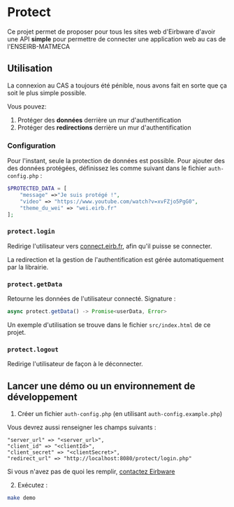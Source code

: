 # Protect

Ce projet permet de proposer pour tous les sites web d'Eirbware d'avoir une API
**simple** pour permettre de connecter une application web au cas de
l'ENSEIRB-MATMECA

## Utilisation

La connexion au CAS a toujours été pénible, nous avons fait en sorte que ça soit
le plus simple possible.

Vous pouvez:

1. Protéger des **données** derrière un mur d'authentification
2. Protéger des **redirections** derrière un mur d'authentification

### Configuration

Pour l'instant, seule la protection de données est possible. Pour ajouter des
des données protégées, définissez les comme suivant dans le fichier
`auth-config.php` :

```php
$PROTECTED_DATA = [
    "message" =>"Je suis protégé !",
    "video" => "https://www.youtube.com/watch?v=xvFZjo5PgG0",
    "theme_du_wei" => "wei.eirb.fr"
];
```

### `protect.login`

Redirige l'utilisateur vers [connect.eirb.fr](https://connect.eirb.fr), afin
qu'il puisse se connecter.

La redirection et la gestion de l'authentification est gérée automatiquement
par la librairie.

### `protect.getData`

Retourne les données de l'utilisateur connecté. Signature :

```ts
async protect.getData() -> Promise<userData, Error>
```

Un exemple d'utilisation se trouve dans le fichier `src/index.html` de ce
projet.

### `protect.logout`

Redirige l'utilisateur de façon à le déconnecter.

## Lancer une démo ou un environnement de développement

1. Créer un fichier `auth-config.php` (en utilisant `auth-config.example.php`)

Vous devrez aussi renseigner les champs suivants :

```
"server_url" => "<server_url>",
"client_id" => "<clientId>",
"client_secret" => "<clientSecret>",
"redirect_url" => "http://localhost:8080/protect/login.php"
```

Si vous n'avez pas de quoi les remplir, [contactez Eirbware](telegram.eirb.fr)

2. Exécutez :

```sh
make demo
```

